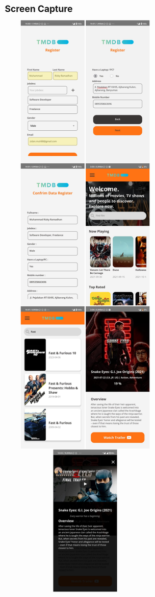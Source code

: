 # Screen Capture
<div align="center">
    <img width="200" src="https://raw.githubusercontent.com/MuhammadRizkyRamadhan24/test-react-native-bmg/master/screen_capture/first_form.jpeg">   
    <img width="200" src="https://raw.githubusercontent.com/MuhammadRizkyRamadhan24/test-react-native-bmg/master/screen_capture/second_form.jpeg">
    <img width="200" src="https://raw.githubusercontent.com/MuhammadRizkyRamadhan24/test-react-native-bmg/master/screen_capture/confirm_form.jpeg">
    <img width="200" src="https://raw.githubusercontent.com/MuhammadRizkyRamadhan24/test-react-native-bmg/master/screen_capture/home_screen.jpeg">
    <img width="200" src="https://raw.githubusercontent.com/MuhammadRizkyRamadhan24/test-react-native-bmg/master/screen_capture/search_screen.jpeg">
    <img width="200" src="https://raw.githubusercontent.com/MuhammadRizkyRamadhan24/test-react-native-bmg/master/screen_capture/detail_screen.jpeg">
    <img width="200" src="https://raw.githubusercontent.com/MuhammadRizkyRamadhan24/test-react-native-bmg/master/screen_capture/modal_youtube.jpeg">
</div>
